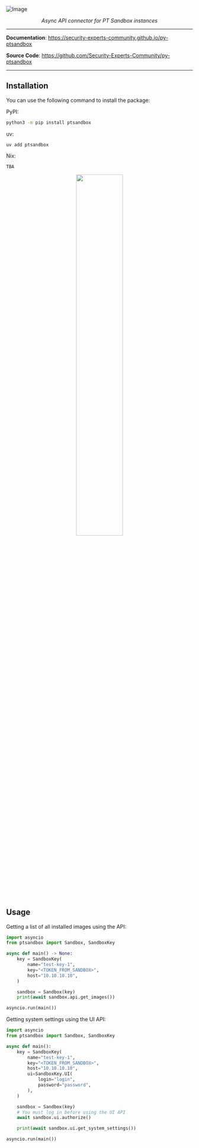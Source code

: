 ![Image](https://raw.githubusercontent.com/Security-Experts-Community/py-ptsandbox/refs/heads/main/docs/assets/logo_with_text.svg)

<p align="center">
    <em>Async API connector for PT Sandbox instances</em>
</p>

---

**Documentation**: <a href="https://security-experts-community.github.io/py-ptsandbox">https://security-experts-community.github.io/py-ptsandbox</a>

**Source Code**: <a href="https://github.com/Security-Experts-Community/py-ptsandbox">https://github.com/Security-Experts-Community/py-ptsandbox</a>

---

## Installation

You can use the following command to install the package:

PyPI:

```sh
python3 -m pip install ptsandbox
```

uv:

```
uv add ptsandbox
```

Nix:

```
TBA
```

<p align="middle">
    <img width="50%" src="https://raw.githubusercontent.com/Security-Experts-Community/py-ptsandbox/refs/heads/main/docs/assets/pic_right.svg">
</p>

## Usage

Getting a list of all installed images using the API:

```py
import asyncio
from ptsandbox import Sandbox, SandboxKey

async def main() -> None:
    key = SandboxKey(
        name="test-key-1",
        key="<TOKEN_FROM_SANDBOX>",
        host="10.10.10.10",
    )

    sandbox = Sandbox(key)
    print(await sandbox.api.get_images())

asyncio.run(main())
```

Getting system settings using the UI API:

```py
import asyncio
from ptsandbox import Sandbox, SandboxKey

async def main():
    key = SandboxKey(
        name="test-key-1",
        key="<TOKEN_FROM_SANDBOX>",
        host="10.10.10.10",
        ui=SandboxKey.UI(
            login="login",
            password="password",
        ),
    )

    sandbox = Sandbox(key)
    # You must log in before using the UI API
    await sandbox.ui.authorize()

    print(await sandbox.ui.get_system_settings())

asyncio.run(main())
```
